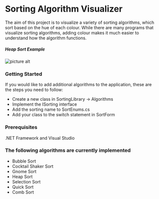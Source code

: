 # Sorting Algorithm Visualizer

The aim of this project is to visualize a variety of sorting algorithms, 
which sort based on the hue of each colour. While there are many programs that visualize sorting algorithms, adding colour makes it much easier to understand how the algorithm functions.

##### Heap Sort Example
![picture alt](https://i.imgur.com/UfSsLhJ.gif "Picture of UI demonstrating the hue sorting")

### Getting Started
If you would like to add additional algorithms to the application, these are the steps you need to follow:
* Create a new class in SortingLibrary -> Algorithms
* Implement the ISorting interface
* Add the sorting name to SortEnums.cs
* Add your class to the switch statement in SortForm

### Prerequisites
.NET Framework and Visual Studio

### The following algorithms are currently implemented 
* Bubble Sort
* Cocktail Shaker Sort
* Gnome Sort
* Heap Sort
* Selection Sort
* Quick Sort
* Comb Sort
